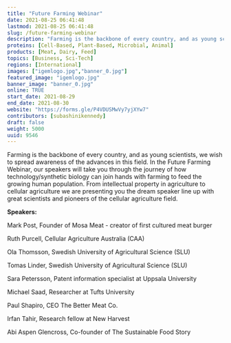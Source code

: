 ```yaml
---
title: "Future Farming Webinar"
date: 2021-08-25 06:41:48
lastmod: 2021-08-25 06:41:48
slug: /future-farming-webinar
description: "Farming is the backbone of every country, and as young scientists, we wish to spread awareness of the advances in this field. In the Future Farming Webinar, our speakers will take you through the journey of how technology/synthetic biology can join hands with farming to feed the growing human population. From intellectual property in agriculture to cellular agriculture we are presenting you the dream speaker line up with great scientists and pioneers of the cellular agriculture field.Speakers:"
proteins: [Cell-Based, Plant-Based, Microbial, Animal]
products: [Meat, Dairy, Feed]
topics: [Business, Sci-Tech]
regions: [International]
images: ["igemlogo.jpg","banner_0.jpg"]
featured_image: "igemlogo.jpg"
banner_image: "banner_0.jpg"
online: TRUE
start_date: 2021-08-29
end_date: 2021-08-30
website: "https://forms.gle/P4VDUSMwVy7yjXYw7"
contributors: [subashinikennedy]
draft: false
weight: 5000
uuid: 9546
---
```

<p>Farming is the backbone of every country, and as young scientists, we wish to spread awareness of the advances in this field. In the Future Farming Webinar, our speakers will take you through the journey of how technology/synthetic biology can join hands with farming to feed the growing human population. From intellectual property in agriculture to cellular agriculture we are presenting you the dream speaker line up with great scientists and pioneers of the cellular agriculture field.</p>
<p><strong>Speakers:</strong></p>
<p>Mark Post, Founder of Mosa Meat - creator of first cultured meat burger</p>
<p>Ruth Purcell, Cellular Agriculture Australia (CAA)</p>
<p>Ola Thomsson, Swedish University of Agricultural Science (SLU)</p>
<p>Tomas Linder, Swedish University of Agricultural Science (SLU)</p>
<p>Sara Petersson, Patent information specialist at Uppsala University</p>
<p>Michael Saad, Researcher at Tufts University</p>
<p>Paul Shapiro, CEO The Better Meat Co.</p>
<p>Irfan Tahir, Research fellow at New Harvest</p>
<p>Abi Aspen Glencross, Co-founder of The Sustainable Food Story</p>
